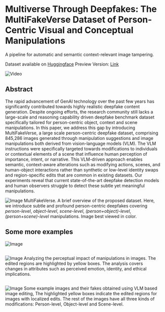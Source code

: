 # Multiverse Through Deepfakes: The MultiFakeVerse Dataset of Person-Centric Visual and Conceptual Manipulations
A pipeline for automatic and semantic context-relevant image tampering.

Dataset available on [Huggingface](https://huggingface.co/datasets/parulgupta/MultiFakeVerse)
Preview Version: [Link](https://huggingface.co/datasets/parulgupta/MultiFakeVerse_preview)

![Video](https://github.com/user-attachments/assets/5743d11d-a201-443c-b546-efc8b6e5157e)

## Abstract
The rapid advancement of GenAI technology over the past few years has significantly contributed towards highly realistic deepfake content generation. Despite ongoing efforts, the research community still lacks a large-scale and reasoning capability driven deepfake benchmark dataset specifically tailored for person-centric object, context and scene manipulations. In this paper, we address this gap by introducing MultiFakeVerse, a large scale person-centric deepfake dataset, comprising 845,286 images generated through manipulation suggestions and image manipulations both derived from vision-language models (VLM). The VLM instructions were specifically targeted towards modifications to individuals or contextual elements of a scene that influence human perception of importance, intent, or narrative. This VLM-driven approach enables semantic, context-aware alterations such as modifying actions, scenes, and human-object interactions rather than synthetic or low-level identity swaps and region-specific edits that are common in existing datasets. Our experiments reveal that current state-of-the-art deepfake detection models and human observers struggle to detect these subtle yet meaningful manipulations.

![Image](https://github.com/user-attachments/assets/5aab4d7a-7342-4fa1-ab6c-13fa044daccb)
MultiFakeVerse. A brief overview of the proposed dataset. Here, we introduce subtle and profound person-centric deepfakes covering _person-level_, _object-level_, _scene-level_, _(person+object)-level_, _(person+scene)-level_ manipulations. Image best viewed in color.

## Some more examples
![Image](https://github.com/user-attachments/assets/4cc6514e-8fd6-4b19-8005-c1d7f84a5ff9)


## 
![Image](https://github.com/user-attachments/assets/55000bbb-16d6-46c3-99a8-b02cd885423e)
Analyzing the perceptual impact of manipulations in images. The edited regions are highlighted by yellow boxes. The analysis covers changes in attributes such as perceived emotion, identity, and ethical implications.

##
![Image](https://github.com/user-attachments/assets/35f59717-eb3e-49e6-82c5-a656014a0a7b)
Some example images and their fakes obtained using VLM based image editing, The highlighted yellow boxes indicate the edited regions for images with localized edits. The rest of the images have all three kinds of modifications: Person-level, Object-level and Scene-level.
